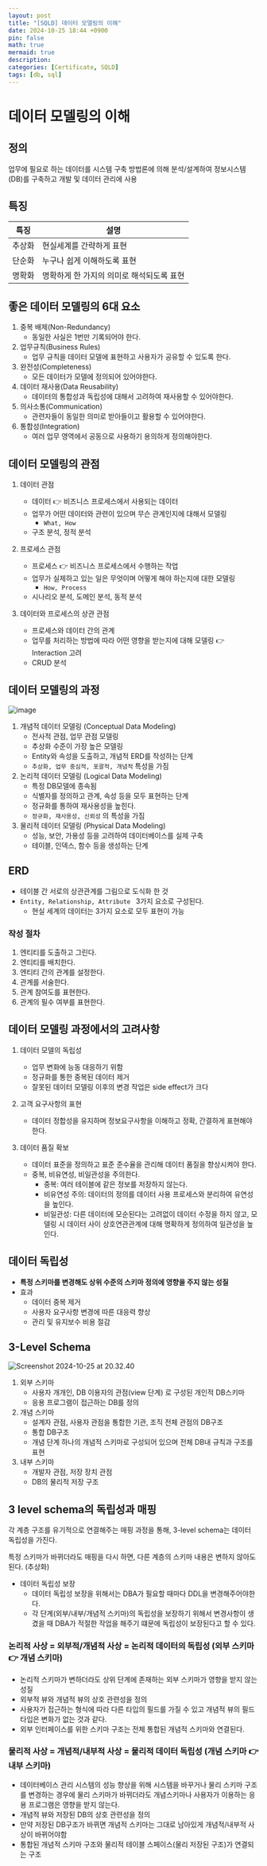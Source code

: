 ```yaml
---
layout: post
title: "[SQLD] 데이터 모델링의 이해"
date: 2024-10-25 18:44 +0900
pin: false
math: true
mermaid: true
description:
categories: [Certificate, SQLD]
tags: [db, sql]
---
```


# 데이터 모델링의 이해

## 정의

업무에 필요로 하는 데이터를 시스템 구축 방법론에 의해 분석/설계하여 정보시스템(DB)를 구축하고 개발 및 데이터 관리에 사용

## 특징

| 특징   | 설명                     |
| ------ | ------------------------ |
| 추상화 | 현실세계를 간략하게 표현 |
| 단순화 | 누구나 쉽게 이해하도록 표현 |
| 명확화 | 명확하게 한 가지의 의미로 해석되도록 표현 |



## 좋은 데이터 모델링의 6대 요소

1. 중복 배제(Non-Redundancy)
   * 동일한 사실은 1번만 기록되어야 한다.
2. 업무규칙(Business Rules)
   * 업무 규칙을 데이터 모델에 표현하고 사용자가 공유할 수 있도록 한다.
3. 완전성(Completeness)
   * 모든 데이터가 모델에 정의되어 있어야한다.
4. 데이터 재사용(Data Reusability)
   * 데이터의 통합성과 독립성에 대해서 고려하여 재사용할 수 있어야한다.
5. 의사소통(Communication)
   * 관련자들이 동일한 의미로 받아들이고 활용할 수 있어야한다.
6. 통합성(Integration)
   * 여러 업무 영역에서 공동으로 사용하기 용의하게 정의해야한다.



## 데이터 모델링의 관점

1. 데이터 관점

   * 데이터 👉 비즈니스 프로세스에서 사용되는 데이터
   * 업무가 어떤 데이터와 관련이 있으며 무슨 관계인지에 대해서 모델링
     * `What, How`
   * 구조 분석, 정적 분석

   

2. 프로세스 관점

   * 프로세스 👉 비즈니스 프로세스에서 수행하는 작업
   * 업무가 실제하고 있는 일은 무엇이며 어떻게 해야 하는지에 대한 모델링
     * `How, Process`
   * 시나리오 분석, 도메인 분석, 동적 분석

   

3. 데이터와 프로세스의 상관 관점

   * 프로세스와 데이터 간의 관계
   * 업무를 처리하는 방법에 따라 어떤 영향을 받는지에 대해 모델링 👉 Interaction 고려
   * CRUD 분석



## 데이터 모델링의 과정

![image](https://raw.githubusercontent.com/joonamin/UpicImageRepo/master/uPic/153746379-e7cd1d18-1a9c-4b7f-aa37-ff8ae29dc531.png)

1. 개념적 데이터 모델링 (Conceptual Data Modeling)
   * 전사적 관점, 업무 관점 모델링
   * 추상화 수준이 가장 높은 모델링
   * Entity와 속성을 도출하고, 개념적 ERD를 작성하는 단계
   * `추상화, 업무 중심적, 포괄적, 개념적` 특성을 가짐
2. 논리적 데이터 모델링 (Logical Data Modeling)
   * 특정 DB모델에 종속됨
   * 식별자를 정의하고 관계, 속성 등을 모두 표현하는 단계
   * 정규화를 통하여 재사용성을 높힌다.
   * `정규화, 재사용성, 신뢰성` 의 특성을 가짐
3. 물리적 데이터 모델링 (Physical Data Modeling)
   * 성능, 보안, 가용성 등을 고려하여 데이터베이스를 실제 구축
   * 테이블, 인덱스, 함수 등을 생성하는 단계



## ERD

* 테이블 간 서로의 상관관계를 그림으로 도식화 한 것
* `Entity, Relationship, Attribute ` 3가지 요소로 구성된다.
  * 현실 세계의 데이터는 3가지 요소로 모두 표현이 가능

### 작성 절차

1. 엔티티를 도출하고 그린다.
2. 엔티티를 배치한다.
3. 엔티티 간의 관계를 설정한다.
4. 관계를 서술한다.
5. 관계 참여도를 표현한다.
6. 관계의 필수 여부를 표현한다.



## 데이터 모델링 과정에서의 고려사항

1. 데이터 모델의 독립성

   * 업무 변화에 능동 대응하기 위함
   * 정규화를 통한 중복된 데이터 제거
   * 잘못된 데이터 모델링 이후의 변경 작업은 side effect가 크다

2. 고객 요구사항의 표현

   * 데이터 정합성을 유지하며 정보요구사항을 이해하고 정확, 간결하게 표현해야한다.

3. 데이터 품질 확보

   * 데이터 표준을 정의하고 표준 준수율을 관리해 데이터 품질을 향상시켜야 한다.
   * 중복, 비유연성, 비일관성을 주의한다.
     * 중복: 여러 테이블에 같은 정보를 저장하지 않는다.
     * 비유연성 주의: 데이터의 정의를 데이터 사용 프로세스와 분리하여 유연성을 높인다.
     * 비일관성: 다른 데이터에 모순된다는 고려없이 데이터 수정을 하지 않고, 모델링 시 데이터 사이 상호연관관계에 대해 명확하게 정의하여 일관성을 높인다.

   

## 데이터 독립성

* **특정 스키마를 변경해도 상위 수준의 스키마 정의에 영향을 주지 않는 성질**
* 효과
  * 데이터 중복 제거
  * 사용자 요구사항 변경에 따른 대응력 향상
  * 관리 및 유지보수 비용 절감



## 3-Level Schema

![Screenshot 2024-10-25 at 20.32.40](https://raw.githubusercontent.com/joonamin/UpicImageRepo/master/uPic/Screenshot%202024-10-25%20at%2020.32.40.png)

1. 외부 스키마
   * 사용자 개개인, DB 이용자의 관점(view 단계) 로 구성된 개인적 DB스키마
   * 응용 프로그램이 접근하는 DB를 정의
2. 개념 스키마
   * 설계자 관점, 사용자 관점을 통합한 기관, 조직 전체 관점의 DB구조
   * 통합 DB구조
   * 개념 단계 하나의 개념적 스키마로 구성되어 있으며 전체 DB내 규칙과 구조를 표현
3. 내부 스키마
   * 개발자 관점, 저장 장치 관점
   * DB의 물리적 저장 구조

## 3 level schema의 독립성과 매핑

각 계층 구조를 유기적으로 연결해주는 매핑 과정을 통해, 3-level schema는 데이터 독립성을 가진다.

특정 스키마가 바뀌더라도 매핑을 다시 하면, 다른 계층의 스키마 내용은 변하지 않아도 된다. (추상화)

* 데이터 독립성 보장
  * 데이터 독립성 보장을 위해서는 DBA가 필요할 때마다 DDL을 변경해주어야한다.
  * 각 단계(외부/내부/개념적 스키마)의 독립성을 보장하기 위해서 변경사항이 생겼을 때 DBA가 적절한 작업을 해주기 떄문에 독립성이 보장된다고 할 수 있다.

### 논리적 사상 = 외부적/개념적 사상 = 논리적 데이터의 독립성 (외부 스키마 👉 개념 스키마)

* 논리적 스키마가 변하더라도 상위 단계에 존재하는 외부 스키마가 영향을 받지 않는 성질
* 외부적 뷰와 개념적 뷰의 상호 관련성을 정의
* 사용자가 접근하는 형식에 따라 다른 타입의 필드를 가질 수 있고 개념적 뷰의 필드 타입은 변화가 없는 것과 같다.
* 외부 인터페이스를 위한 스키마 구조는 전체 통합된 개념적 스키마와 연결된다.



### 물리적 사상 = 개념적/내부적 사상 = 물리적 데이터 독립성 (개념 스키마 👉 내부 스키마)

* 데이터베이스 관리 시스템의 성능 향상을 위해 시스템을 바꾸거나 물리 스키마 구조를 변경하는 경우에 물리 스키마가 바뀌더라도 개념스키마나 사용자가 이용하는 응용 프로그램은 영향을 받지 않는다.
* 개념적 뷰와 저장된 DB의 상호 관련성을 정의
* 만약 저장된 DB구조가 바뀌면 개념적 스키마는 그대로 남아있게 개념적/내부적 사상이 바뀌어야함
* 통합된 개념적 스키마 구조와 물리적 테이블 스페이스(물리 저장된 구조)가 연결되는 구조

